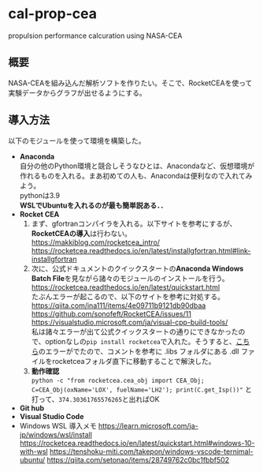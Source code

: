 # cal-prop-cea
propulsion performance calcuration using NASA-CEA

## 概要
NASA-CEAを組み込んだ解析ソフトを作りたい。そこで、RocketCEAを使って実験データからグラフが出せるようにする。

## 導入方法
以下のモジュールを使って環境を構築した。
- **Anaconda**  
  自分の他のPython環境と競合しそうなひとは、Anacondaなど、仮想環境が作れるものを入れる。まあ初めての人も、Anacondaは便利なので入れてみよう。  
  pythonは3.9  
  **WSLでUbuntuを入れるのが最も簡単説ある．．**  
- **Rocket CEA**
  1. まず、gfortranコンパイラを入れる。以下サイトを参考にするが、**RocketCEAの導入**は行わない。  
  https://makkiblog.com/rocketcea_intro/  
  https://rocketcea.readthedocs.io/en/latest/installgfortran.html#link-installgfortran
  2. 次に、公式ドキュメントのクイックスタートの**Anaconda Windows Batch File**を見ながら諸々のモジュールのインストールを行う。
  https://rocketcea.readthedocs.io/en/latest/quickstart.html  
  たぶんエラーが起こるので、以下のサイトを参考に対処する。  
  https://qiita.com/ina111/items/4e09711b9121db90dbaa  
  https://github.com/sonofeft/RocketCEA/issues/11  
  https://visualstudio.microsoft.com/ja/visual-cpp-build-tools/  
  私は諸々エラーが出て公式クイックスタートの通りにできなかったので、optionなしの`pip install rocketcea`で入れた。そうすると、[こちら](https://github.com/sonofeft/RocketCEA/issues/11#issuecomment-665428405)のエラーがでたので、コメントを参考に \.libs フォルダにある .dll ファイルをrocketceaフォルダ直下に移動することで解決した。
  3. **動作確認**  
  `python -c "from rocketcea.cea_obj import CEA_Obj; C=CEA_Obj(oxName='LOX', fuelName='LH2'); print(C.get_Isp())"`
  と打って、`374.30361765576265`と出ればOK
- **Git hub**
- **Visual Studio Code**
- Windows WSL 導入メモ
  https://learn.microsoft.com/ja-jp/windows/wsl/install
  https://rocketcea.readthedocs.io/en/latest/quickstart.html#windows-10-with-wsl
  https://tenshoku-miti.com/takepon/windows-vscode-ternimal-ubuntu/
  https://qiita.com/setonao/items/28749762c0bc1fbbf502
